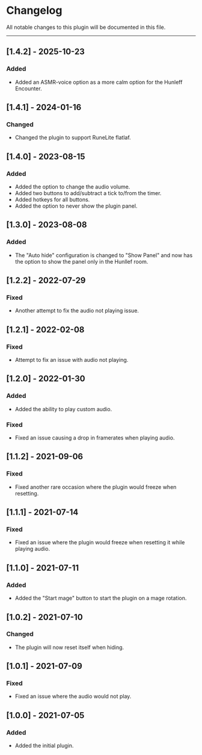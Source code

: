 # Changelog
All notable changes to this plugin will be documented in this file.

----------------------------------------------------------------------
## [1.4.2] - 2025-10-23
### Added
- Added an ASMR-voice option as a more calm option for the Hunleff Encounter.

## [1.4.1] - 2024-01-16
### Changed
- Changed the plugin to support RuneLite flatlaf.

## [1.4.0] - 2023-08-15
### Added
- Added the option to change the audio volume.
- Added two buttons to add/subtract a tick to/from the timer.
- Added hotkeys for all buttons.
- Added the option to never show the plugin panel.

## [1.3.0] - 2023-08-08
### Added
- The "Auto hide" configuration is changed to "Show Panel" and now has the option to show the panel only in the Hunllef room.

## [1.2.2] - 2022-07-29
### Fixed
- Another attempt to fix the audio not playing issue.

## [1.2.1] - 2022-02-08
### Fixed
- Attempt to fix an issue with audio not playing.

## [1.2.0] - 2022-01-30
### Added
- Added the ability to play custom audio.
### Fixed
- Fixed an issue causing a drop in framerates when playing audio.

## [1.1.2] - 2021-09-06
### Fixed
- Fixed another rare occasion where the plugin would freeze when resetting.

## [1.1.1] - 2021-07-14
### Fixed
- Fixed an issue where the plugin would freeze when resetting it while playing audio.

## [1.1.0] - 2021-07-11
### Added
- Added the "Start mage" button to start the plugin on a mage rotation.

## [1.0.2] - 2021-07-10
### Changed
- The plugin will now reset itself when hiding.

## [1.0.1] - 2021-07-09
### Fixed
- Fixed an issue where the audio would not play.

## [1.0.0] - 2021-07-05
### Added
- Added the initial plugin.